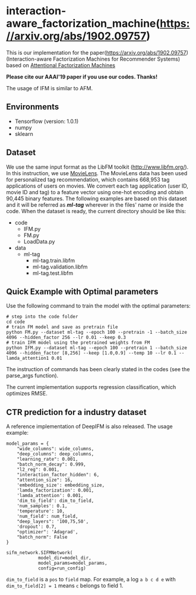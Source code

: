 # interaction-aware_factorization_machine(https://arxiv.org/abs/1902.09757)

This is our implementation for the paper(https://arxiv.org/abs/1902.09757) (Interaction-aware Factorization Machines for Recommender Systems) based on
[Attentional Factorization Machines](https://github.com/hexiangnan/attentional_factorization_machine)

**Please cite our AAAI'19 paper if you use our codes. Thanks!**

The usage of IFM is similar to AFM.

## Environments
* Tensorflow (version: 1.0.1)
* numpy
* sklearn
## Dataset
We use the same input format as the LibFM toolkit (http://www.libfm.org/). In this instruction, we use [MovieLens](grouplens.org/datasets/movielens/latest).
The MovieLens data has been used for personalized tag recommendation, which contains 668,953 tag applications of users on movies. We convert each tag application (user ID, movie ID and tag) to a feature vector using one-hot encoding and obtain 90,445 binary features. The following examples are based on this dataset and it will be referred as ***ml-tag*** wherever in the files' name or inside the code.
When the dataset is ready, the current directory should be like this:
* code
    - IFM.py
    - FM.py
    - LoadData.py
* data
    - ml-tag
        - ml-tag.train.libfm
        - ml-tag.validation.libfm
        - ml-tag.test.libfm

## Quick Example with Optimal parameters
Use the following command to train the model with the optimal parameters:
```
# step into the code folder
cd code
# train FM model and save as pretrain file
python FM.py --dataset ml-tag --epoch 100 --pretrain -1 --batch_size 4096 --hidden_factor 256 --lr 0.01 --keep 0.3
# train IFM model using the pretrained weights from FM
python IFM.py --dataset ml-tag --epoch 100 --pretrain 1 --batch_size 4096 --hidden_factor [8,256] --keep [1.0,0.9] --temp 10 --lr 0.1 --lamda_attention1 0.01
```
The instruction of commands has been clearly stated in the codes (see the parse_args function).

The current implementation supports regression classification, which optimizes RMSE.

## CTR prediction for a industry dataset

A reference implementation of DeepIFM is also released. The usage example:
```
model_params = {
    "wide_columns": wide_columns,
    "deep_columns": deep_columns,
    "learning_rate": 0.001,
    "batch_norm_decay": 0.999,
    "l2_reg": 0.001,
    "interaction_factor_hidden": 6,
    "attention_size": 16,
    'embedding_size': embedding_size,
    'lamda_factorization': 0.001,
    'lamda_attention': 0.001,
    'dim_to_field': dim_to_field,
    'num_samples': 0.1,
    'temperature': 10,
    'num_field': num_field,
    "deep_layers": '100,75,50',
    'dropout': 0.7,
    "optimizer": 'Adagrad',
    "batch_norm": False
}

sifm_network.SIFMNetwork(
            model_dir=model_dir,
            model_params=model_params,
            config=run_config)
```
`dim_to_field` is a `pos` to `field` map. For example, a log `a b c d e` with `dim_to_field[2] = 1` means `c` belongs to field 1.
